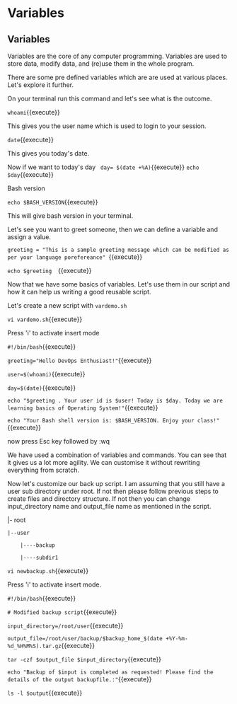 # Variables

## Variables

Variables are the core of any computer programming. Variables are used to store data, modify data, and (re)use them in the whole program.

There are some pre defined variables which are are used at various places. Let's explore it further.

On your terminal run this command and let's see what is the outcome.

`whoami`{{execute}}

This gives you the user name which is used to login to your session.

`date`{{execute}}

This gives you today's date.

Now if we want to today's day
` day= $(date +%A)`{{execute}}
`echo $day`{{execute}}

Bash version

`echo $BASH_VERSION`{{execute}}

This will give bash version in your terminal.

Let's see you want to greet someone, then we can define a variable and assign a value.

`greeting = "This is a sample greeting message which can be modified as per your language porefereance" `{{execute}}

`echo $greeting  `{{execute}}


Now that we have some basics of variables. Let's use them in our script and how it can help us writing a good reusable script.


Let's create a new script with `vardemo.sh`

`vi vardemo.sh`{{execute}}

Press 'i' to activate insert mode

`#!/bin/bash`{{execute}}

`greeting="Hello DevOps Enthusiast!"`{{execute}}

`user=$(whoami)`{{execute}}

`day=$(date)`{{execute}}

`echo "$greeting . Your user id is $user! Today is $day. Today we are learning basics of Operating System!"`{{execute}}

`echo "Your Bash shell version is: $BASH_VERSION. Enjoy your class!"`{{execute}}


now press Esc key followed by :wq


We have used a combination of variables and commands. You can see that it gives us a lot more agility. We can customise it without rewriting everything from scratch.



Now let's customize our back up script. I am assuming that you still have a user sub directory under root. If not then please follow previous steps to create files and directory structure. If not then you can change input_directory name and output_file name as mentioned in the script. 

|- root
	
	|--user

		|----backup

		|----subdir1


`vi newbackup.sh`{{execute}}

Press 'i' to activate insert mode.


`#!/bin/bash`{{execute}}

`# Modified backup script`{{execute}}

`input_directory=/root/user`{{execute}}

`output_file=/root/user/backup/$backup_home_$(date +%Y-%m-%d_%H%M%S).tar.gz`{{execute}}

`tar -czf $output_file $input_directory`{{execute}}

`echo "Backup of $input is completed as requested! Please find the details of the output backupfile.:"`{{execute}}

`ls -l $output`{{execute}}



